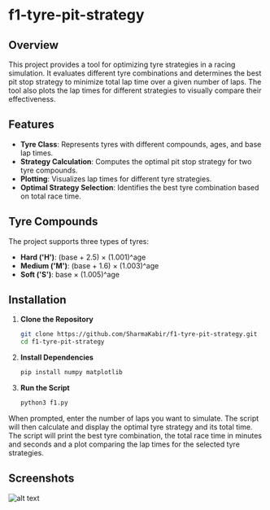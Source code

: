 # f1-tyre-pit-strategy
## Overview

This project provides a tool for optimizing tyre strategies in a racing simulation. It evaluates different tyre combinations and determines the best pit stop strategy to minimize total lap time over a given number of laps. The tool also plots the lap times for different strategies to visually compare their effectiveness.

## Features

- **Tyre Class**: Represents tyres with different compounds, ages, and base lap times.
- **Strategy Calculation**: Computes the optimal pit stop strategy for two tyre compounds.
- **Plotting**: Visualizes lap times for different tyre strategies.
- **Optimal Strategy Selection**: Identifies the best tyre combination based on total race time.

## Tyre Compounds

The project supports three types of tyres:
- **Hard ('H')**: (base + 2.5) × (1.001)^age
- **Medium ('M')**: (base + 1.6) × (1.003)^age
- **Soft ('S')**: base × (1.005)^age

## Installation

1. **Clone the Repository**

   ```bash
   git clone https://github.com/SharmaKabir/f1-tyre-pit-strategy.git
   cd f1-tyre-pit-strategy
   ```


2. **Install Dependencies**
    ```bash
    pip install numpy matplotlib
    ```

3. **Run the Script**
    ```bash
    python3 f1.py
    ```

 When prompted, enter the number of laps you want to simulate. The script will then calculate and display the optimal tyre strategy and its total time.
 The script will print the best tyre combination, the total race time in minutes and seconds and a plot comparing the lap times for the selected tyre strategies.


## Screenshots
 ![alt text](https://github.com/SharmaKabir/f1-tyre-strategy/blob/main/screenshot-1.png?raw=true)

